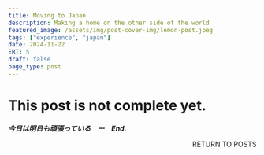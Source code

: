 ```yaml
---
title: Moving to Japan
description: Making a home on the other side of the world
featured_image: /assets/img/post-cover-img/lemon-post.jpeg
tags: ["experience", "japan"]
date: 2024-11-22
ERT: 5
draft: false
page_type: post
---
```


# This post is not complete yet.

**_今日は明日も頑張っている　ー　End._**

<a href="/all-posts.html" class="btn btn-primary" style="float: right; margin-bottom: 20px; text-decoration: none;">RETURN TO POSTS</a>
